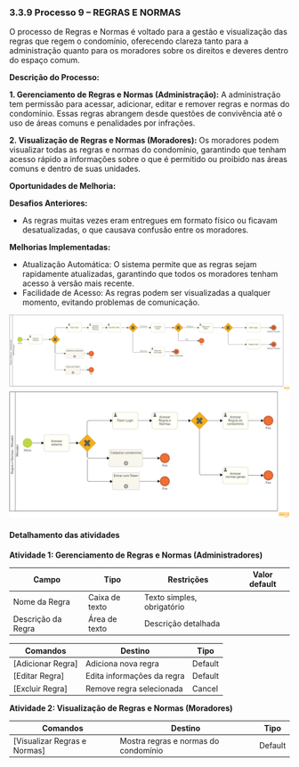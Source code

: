 ### 3.3.9 Processo 9 – REGRAS E NORMAS

O processo de Regras e Normas é voltado para a gestão e visualização das regras que regem o condomínio, oferecendo clareza tanto para a administração quanto para os moradores sobre os direitos e deveres dentro do espaço comum.

**Descrição do Processo:**

**1. Gerenciamento de Regras e Normas (Administração):**
A administração tem permissão para acessar, adicionar, editar e remover regras e normas do condomínio. Essas regras abrangem desde questões de convivência até o uso de áreas comuns e penalidades por infrações.

**2. Visualização de Regras e Normas (Moradores):**
Os moradores podem visualizar todas as regras e normas do condomínio, garantindo que tenham acesso rápido a informações sobre o que é permitido ou proibido nas áreas comuns e dentro de suas unidades.

**Oportunidades de Melhoria:**

**Desafios Anteriores:**

* As regras muitas vezes eram entregues em formato físico ou ficavam desatualizadas, o que causava confusão entre os moradores.

**Melhorias Implementadas:**

* Atualização Automática: O sistema permite que as regras sejam rapidamente atualizadas, garantindo que todos os moradores tenham acesso à versão mais recente.
* Facilidade de Acesso: As regras podem ser visualizadas a qualquer momento, evitando problemas de comunicação.

![Modelo BPMN do Processo de Regras e Normas](images/processo-9-regras-e-normas-administrador.png "Modelo BPMN do Processo 9.")
![Modelo BPMN do Processo de Regras e Normas](images/processo-9-regras-e-normas-morador.png "Modelo BPMN do Processo 9.")
#### Detalhamento das atividades

**Atividade 1: Gerenciamento de Regras e Normas (Administradores)**

| **Campo**       | **Tipo**         | **Restrições** | **Valor default** |
| ---             | ---              | ---            | ---               |
|Nome da Regra | Caixa de texto | Texto simples, obrigatório  |                   |
| Descrição da Regra |  Área de texto |Descrição detalhada |                   |

| **Comandos**         |  **Destino**                   | **Tipo**          |
| ---                  | ---                            | ---               |
|[Adicionar Regra] | Adiciona nova regra  | Default |
| [Editar Regra]  |  Edita informações da regra    | Default   |
| [Excluir Regra]  | Remove regra selecionada   | Cancel  |


**Atividade 2: Visualização de Regras e Normas (Moradores)**

| **Comandos**         |  **Destino**                   | **Tipo**          |
| ---                  | ---                            | ---               |
| [Visualizar Regras e Normas] | Mostra regras e normas do condomínio  | Default |

